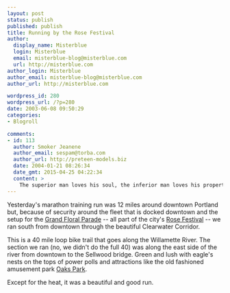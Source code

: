 ```yaml
---
layout: post
status: publish
published: publish
title: Running by the Rose Festival
author:
  display_name: Misterblue
  login: Misterblue
  email: misterblue-blog@misterblue.com
  url: http://misterblue.com
author_login: Misterblue
author_email: misterblue-blog@misterblue.com
author_url: http://misterblue.com

wordpress_id: 280
wordpress_url: /?p=280
date: 2003-06-08 09:50:29
categories:
- Blogroll

comments:
- id: 113
  author: Smoker Jeanene
  author_email: sespam@torba.com
  author_url: http://preteen-models.biz
  date: 2004-01-21 08:26:34
  date_gmt: 2015-04-25 04:22:34
  content: >
    The superior man loves his soul, the inferior man loves his property.
---
```

<p>
Yesterday's 
marathon training run
was 12 miles 
around downtown Portland
but, because of security around the fleet that is docked downtown 
and the setup for the
<a href="http://www.rosefestival.org/grand_floral_parade.htm">Grand Floral Parade</a>
-- all part of the city's
<a href="http://www.rosefestival.org/">Rose Festival</a> --
we ran south from downtown through the beautiful
Clearwater Corridor.
</p>
<p>
This is a 40 mile loop bike trail that goes along the Willamette River.  The section we ran (no, we didn't do the full 40) was along the east side of the river from downtown to the Sellwood bridge.  Green and lush with eagle's nests on the tops of power polls and attractions like the old fashioned amusement park 
<a href="http://www.oakspark.com/">Oaks Park</a>.
</p>
<p>
Except for the heat, it was a beautiful and good run.
</p>

